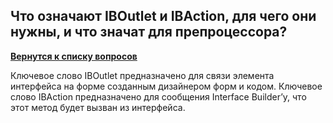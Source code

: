 ## Что означают IBOutlet и IBAction, для чего они нужны, и что значат для препроцессора?

[**Вернутся к списку вопросов**](https://github.com/CoBug92/Interview_iOS/blob/master/README.md)

Ключевое слово IBOutlet предназначено для связи элемента интерфейса на форме созданным дизайнером форм и кодом.
Ключевое слово IBAction предназначено для сообщения Interface Builder’у, что этот метод будет вызван из интерфейса.